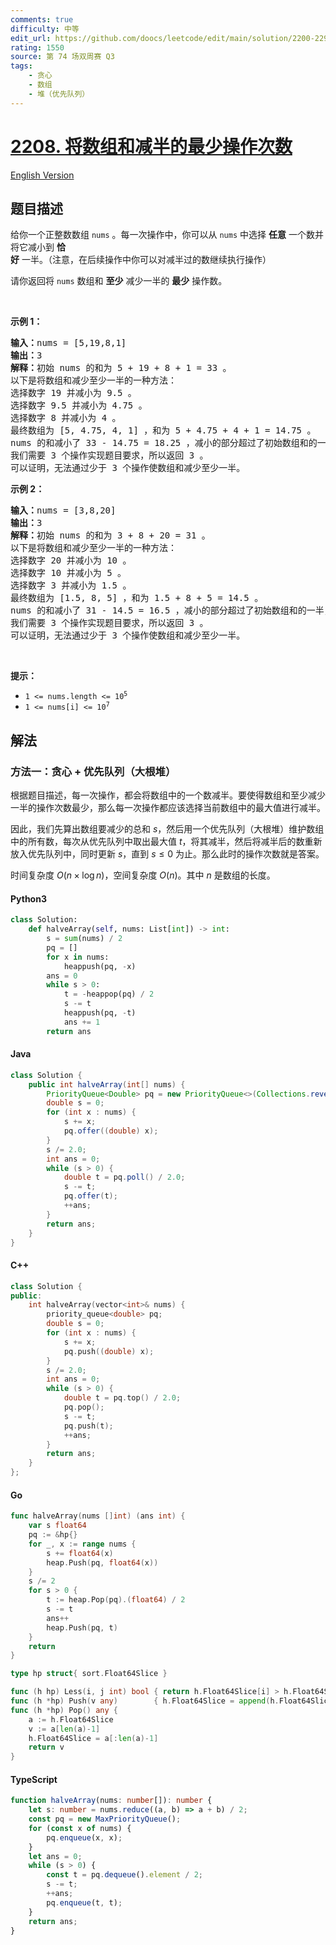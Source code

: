 ```yaml
---
comments: true
difficulty: 中等
edit_url: https://github.com/doocs/leetcode/edit/main/solution/2200-2299/2208.Minimum%20Operations%20to%20Halve%20Array%20Sum/README.md
rating: 1550
source: 第 74 场双周赛 Q3
tags:
    - 贪心
    - 数组
    - 堆（优先队列）
---
```


<!-- problem:start -->

# [2208. 将数组和减半的最少操作次数](https://leetcode.cn/problems/minimum-operations-to-halve-array-sum)

[English Version](/solution/2200-2299/2208.Minimum%20Operations%20to%20Halve%20Array%20Sum/README_EN.md)

## 题目描述

<!-- description:start -->

<p>给你一个正整数数组&nbsp;<code>nums</code>&nbsp;。每一次操作中，你可以从&nbsp;<code>nums</code>&nbsp;中选择 <strong>任意</strong>&nbsp;一个数并将它减小到 <strong>恰好</strong>&nbsp;一半。（注意，在后续操作中你可以对减半过的数继续执行操作）</p>

<p>请你返回将 <code>nums</code>&nbsp;数组和 <strong>至少</strong>&nbsp;减少一半的 <strong>最少</strong>&nbsp;操作数。</p>

<p>&nbsp;</p>

<p><strong>示例 1：</strong></p>

<pre>
<b>输入：</b>nums = [5,19,8,1]
<b>输出：</b>3
<b>解释：</b>初始 nums 的和为 5 + 19 + 8 + 1 = 33 。
以下是将数组和减少至少一半的一种方法：
选择数字 19 并减小为 9.5 。
选择数字 9.5 并减小为 4.75 。
选择数字 8 并减小为 4 。
最终数组为 [5, 4.75, 4, 1] ，和为 5 + 4.75 + 4 + 1 = 14.75 。
nums 的和减小了 33 - 14.75 = 18.25 ，减小的部分超过了初始数组和的一半，18.25 &gt;= 33/2 = 16.5 。
我们需要 3 个操作实现题目要求，所以返回 3 。
可以证明，无法通过少于 3 个操作使数组和减少至少一半。
</pre>

<p><strong>示例 2：</strong></p>

<pre>
<b>输入：</b>nums = [3,8,20]
<b>输出：</b>3
<strong>解释：</strong>初始 nums 的和为 3 + 8 + 20 = 31 。
以下是将数组和减少至少一半的一种方法：
选择数字 20 并减小为 10 。
选择数字 10 并减小为 5 。
选择数字 3 并减小为 1.5 。
最终数组为 [1.5, 8, 5] ，和为 1.5 + 8 + 5 = 14.5 。
nums 的和减小了 31 - 14.5 = 16.5 ，减小的部分超过了初始数组和的一半， 16.5 &gt;= 31/2 = 15.5 。
我们需要 3 个操作实现题目要求，所以返回 3 。
可以证明，无法通过少于 3 个操作使数组和减少至少一半。
</pre>

<p>&nbsp;</p>

<p><strong>提示：</strong></p>

<ul>
	<li><code>1 &lt;= nums.length &lt;= 10<sup>5</sup></code></li>
	<li><code>1 &lt;= nums[i] &lt;= 10<sup>7</sup></code></li>
</ul>

<!-- description:end -->

## 解法

<!-- solution:start -->

### 方法一：贪心 + 优先队列（大根堆）

根据题目描述，每一次操作，都会将数组中的一个数减半。要使得数组和至少减少一半的操作次数最少，那么每一次操作都应该选择当前数组中的最大值进行减半。

因此，我们先算出数组要减少的总和 $s$，然后用一个优先队列（大根堆）维护数组中的所有数，每次从优先队列中取出最大值 $t$，将其减半，然后将减半后的数重新放入优先队列中，同时更新 $s$，直到 $s \le 0$ 为止。那么此时的操作次数就是答案。

时间复杂度 $O(n \times \log n)$，空间复杂度 $O(n)$。其中 $n$ 是数组的长度。

<!-- tabs:start -->

#### Python3

```python
class Solution:
    def halveArray(self, nums: List[int]) -> int:
        s = sum(nums) / 2
        pq = []
        for x in nums:
            heappush(pq, -x)
        ans = 0
        while s > 0:
            t = -heappop(pq) / 2
            s -= t
            heappush(pq, -t)
            ans += 1
        return ans
```

#### Java

```java
class Solution {
    public int halveArray(int[] nums) {
        PriorityQueue<Double> pq = new PriorityQueue<>(Collections.reverseOrder());
        double s = 0;
        for (int x : nums) {
            s += x;
            pq.offer((double) x);
        }
        s /= 2.0;
        int ans = 0;
        while (s > 0) {
            double t = pq.poll() / 2.0;
            s -= t;
            pq.offer(t);
            ++ans;
        }
        return ans;
    }
}
```

#### C++

```cpp
class Solution {
public:
    int halveArray(vector<int>& nums) {
        priority_queue<double> pq;
        double s = 0;
        for (int x : nums) {
            s += x;
            pq.push((double) x);
        }
        s /= 2.0;
        int ans = 0;
        while (s > 0) {
            double t = pq.top() / 2.0;
            pq.pop();
            s -= t;
            pq.push(t);
            ++ans;
        }
        return ans;
    }
};
```

#### Go

```go
func halveArray(nums []int) (ans int) {
	var s float64
	pq := &hp{}
	for _, x := range nums {
		s += float64(x)
		heap.Push(pq, float64(x))
	}
	s /= 2
	for s > 0 {
		t := heap.Pop(pq).(float64) / 2
		s -= t
		ans++
		heap.Push(pq, t)
	}
	return
}

type hp struct{ sort.Float64Slice }

func (h hp) Less(i, j int) bool { return h.Float64Slice[i] > h.Float64Slice[j] }
func (h *hp) Push(v any)        { h.Float64Slice = append(h.Float64Slice, v.(float64)) }
func (h *hp) Pop() any {
	a := h.Float64Slice
	v := a[len(a)-1]
	h.Float64Slice = a[:len(a)-1]
	return v
}
```

#### TypeScript

```ts
function halveArray(nums: number[]): number {
    let s: number = nums.reduce((a, b) => a + b) / 2;
    const pq = new MaxPriorityQueue();
    for (const x of nums) {
        pq.enqueue(x, x);
    }
    let ans = 0;
    while (s > 0) {
        const t = pq.dequeue().element / 2;
        s -= t;
        ++ans;
        pq.enqueue(t, t);
    }
    return ans;
}
```

<!-- tabs:end -->

<!-- solution:end -->

<!-- problem:end -->
